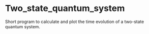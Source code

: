# Two_state_quantum_system
Short program to calculate and plot the time evolution of a two-state quantum system.
